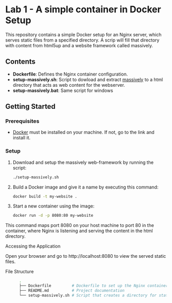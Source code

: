 # Lab 1 - A simple container in Docker Setup

This repository contains a simple Docker setup for an Nginx server, which serves static files from a specified directory. A scrip will fill that directory with content from html5up and a website framework called massively.

## Contents

- **Dockerfile**: Defines the Nginx container configuration.
- **setup-massively.sh**: Script to dowload and extract [massively](https://html5up.net/massively) to a html directory that acts as web content for the webserver.
- **setup-massively.bat**: Same script for windows

## Getting Started

### Prerequisites

- [Docker](https://www.docker.com/) must be installed on your machine. If not, go to the link and install it.

### Setup

1.	Download and setup the massively web-framework by running the script:

      ```bash
      ./setup-massively.sh

2.	Build a Docker image and give it a name by executing this command:
      ```bash
      docker build -t my-website .
3.	Start a new container using the image:
      ```bash
      docker run -d -p 8080:80 my-website
      
This command maps port 8080 on your host machine to port 80 in the container, where Nginx is listening and serving the content in the html directory.

Accessing the Application

Open your browser and go to http://localhost:8080 to view the served static files.

File Structure
```bash
      .
      ├── Dockerfile         # Dockerfile to set up the Nginx container
      ├── README.md          # Project documentation
      └── setup-massively.sh # Script that creates a directory for static HTML files to be served

